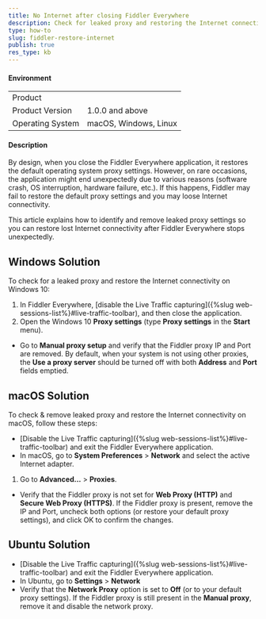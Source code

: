 ```yaml
---
title: No Internet after closing Fiddler Everywhere
description: Check for leaked proxy and restoring the Internet connectivity after Fiddler Everywhere exits.
type: how-to
slug: fiddler-restore-internet
publish: true
res_type: kb
---
```


#### Environment

|   |   |
|---|---|
| Product   |
| Product Version | 1.0.0 and above  |
| Operating System | macOS, Windows, Linux  |

#### Description

By design, when you close the Fiddler Everywhere application, it restores the default operating system proxy settings. However, on rare occasions, the application might end unexpectedly due to various reasons (software crash, OS interruption, hardware failure, etc.). If this happens, Fiddler may fail to restore the default proxy settings and you may loose Internet connectivity. 

This article explains how to identify and remove leaked proxy settings so you can restore lost Internet connectivity after Fiddler Everywhere stops unexpectedly.

## Windows Solution

To check for a leaked proxy and restore the Internet connectivity on Windows 10:

1. In Fiddler Everywhere, [disable the Live Traffic capturing]({%slug web-sessions-list%}#live-traffic-toolbar), and then close the application.
1. Open the Windows 10 **Proxy settings** (type **Proxy settings** in the **Start** menu).
- Go to **Manual proxy setup** and verify that the Fiddler proxy IP and Port are removed. By default, when your system is not using other proxies, the **Use a proxy server** should be turned off with both **Address** and **Port** fields emptied.

## macOS Solution

To check & remove leaked proxy and restore the Internet connectivity on macOS, follow these steps:

- [Disable the Live Traffic capturing]({%slug web-sessions-list%}#live-traffic-toolbar) and exit the Fiddler Everywhere application.
- In macOS, go to **System Preferences** > **Network** and select the active Internet adapter.
1. Go to **Advanced...** > **Proxies**.
- Verify that the Fiddler proxy is not set for **Web Proxy (HTTP)** and **Secure Web Proxy (HTTPS)**. If the Fiddler proxy is present, remove the IP and Port, uncheck both options (or restore your default proxy settings), and click OK to confirm the changes.

## Ubuntu Solution

- [Disable the Live Traffic capturing]({%slug web-sessions-list%}#live-traffic-toolbar) and exit the Fiddler Everywhere application.
- In Ubuntu, go to **Settings** > **Network**
- Verify that the **Network Proxy** option is set to **Off** (or to your default proxy settings). If the Fiddler proxy is still present in the **Manual proxy**, remove it and disable the network proxy.
